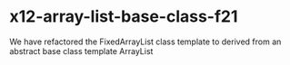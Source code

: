 # x12-array-list-base-class-f21
We have refactored the FixedArrayList class template to derived from an abstract base class template ArrayList
